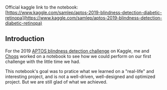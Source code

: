 Official kaggle link to the notebook: [https://www.kaggle.com/samlep/aptos-2019-blindness-detection-diabetic-retinopa](https://www.kaggle.com/samlep/aptos-2019-blindness-detection-diabetic-retinopa)

Introduction
------------

For the 2019 [APTOS blindness detection challenge](https://www.kaggle.com/c/aptos2019-blindness-detection) on Kaggle, me and [Choqs](https://github.com/Choqs) worked on a notebook to see how we could perform on our first challenge with the little time we had.

This notebook's goal was to pratice what we learned on a "real-life" and interesting project, and is not a well-driven, well-designed and optimized project. But we are still glad of what we achieved.
